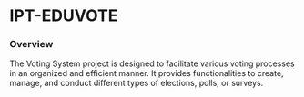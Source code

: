 # IPT-EDUVOTE

<h3>Overview</h3>
<p>The Voting System project is designed to facilitate various voting processes in an organized and efficient manner. It provides functionalities to create, manage, and conduct different types of elections, polls, or surveys.</p>
